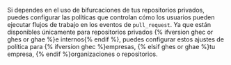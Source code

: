 Si dependes en el uso de bifurcaciones de tus repositorios privados, puedes configurar las políticas que controlan cómo los usuarios pueden ejecutar flujos de trabajo en los eventos de `pull_request`. Ya que están disponibles únicamente para repositorios privados {% ifversion ghec or ghes or ghae %}e internos{% endif %}, puedes configurar estos ajustes de política para {% ifversion ghec %}empresas, {% elsif ghes or ghae %}tu empresa, {% endif %}organizaciones o repositorios.

